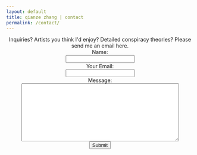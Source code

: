 ```yaml
---
layout: default
title: qianze zhang | contact
permalink: /contact/
---
```

<center>
Inquiries? Artists you think I'd enjoy? Detailed conspiracy theories? Please send me an email here.

<form method="contact" action="https://briskforms.com/go/ff489d66830256d21e49d03a0f8537c9">
<label for="Name">Name:</label><br/>
<input type="text" name="Name" cols="50" id="Name"/><br/>
<label for="Email">Your Email:</label><br/>
<input type="text" name="Email" cols="50" id="Email"/><br/>
<label for="Message">Message:</label><br/>
<textarea name="Message" rows="10" cols="50" id="Message"></textarea><br/>
<input type="submit" name="submit" class="submit-button" />
</form>

</center>
